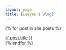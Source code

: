 ```yaml
---
layout: page
title: [Leeyee's Blog]
---
```

{% for post in site.posts %}
<div>
<a href="{{ post.url }}">{{ post.title }}</a>
</div>
{% endfor %}
